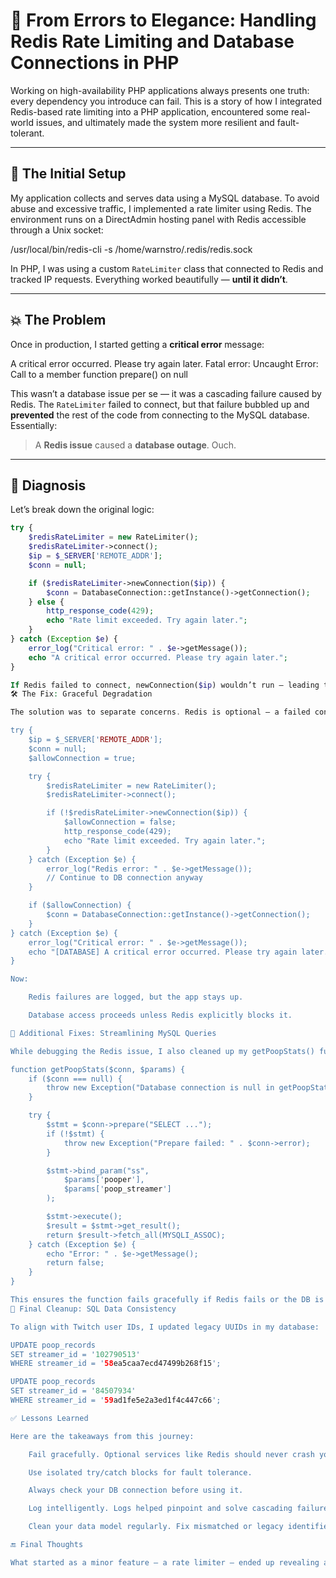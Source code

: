 # 🧠 From Errors to Elegance: Handling Redis Rate Limiting and Database Connections in PHP

Working on high-availability PHP applications always presents one truth: every dependency you introduce can fail. This is a story of how I integrated Redis-based rate limiting into a PHP application, encountered some real-world issues, and ultimately made the system more resilient and fault-tolerant.

---

## 🔧 The Initial Setup

My application collects and serves data using a MySQL database. To avoid abuse and excessive traffic, I implemented a rate limiter using Redis. The environment runs on a DirectAdmin hosting panel with Redis accessible through a Unix socket:

/usr/local/bin/redis-cli -s /home/warnstro/.redis/redis.sock


In PHP, I was using a custom `RateLimiter` class that connected to Redis and tracked IP requests. Everything worked beautifully — **until it didn’t**.

---

## 💥 The Problem

Once in production, I started getting a **critical error** message:

A critical error occurred. Please try again later.
Fatal error: Uncaught Error: Call to a member function prepare() on null


This wasn’t a database issue per se — it was a cascading failure caused by Redis. The `RateLimiter` failed to connect, but that failure bubbled up and **prevented** the rest of the code from connecting to the MySQL database. Essentially:

> A **Redis issue** caused a **database outage**. Ouch.

---

## 🧩 Diagnosis

Let’s break down the original logic:

```php
try {
    $redisRateLimiter = new RateLimiter();
    $redisRateLimiter->connect();
    $ip = $_SERVER['REMOTE_ADDR'];
    $conn = null;

    if ($redisRateLimiter->newConnection($ip)) {
        $conn = DatabaseConnection::getInstance()->getConnection();
    } else {
        http_response_code(429);
        echo "Rate limit exceeded. Try again later.";
    }
} catch (Exception $e) {
    error_log("Critical error: " . $e->getMessage());
    echo "A critical error occurred. Please try again later.";
}

If Redis failed to connect, newConnection($ip) wouldn’t run — leading to $conn staying null. Then, any function that relied on $conn (like $conn->prepare(...)) crashed with a fatal error.
🛠 The Fix: Graceful Degradation

The solution was to separate concerns. Redis is optional — a failed connection shouldn't block database access. So I rewrote the code with a fallback:

try {
    $ip = $_SERVER['REMOTE_ADDR'];
    $conn = null;
    $allowConnection = true;

    try {
        $redisRateLimiter = new RateLimiter();
        $redisRateLimiter->connect();

        if (!$redisRateLimiter->newConnection($ip)) {
            $allowConnection = false;
            http_response_code(429);
            echo "Rate limit exceeded. Try again later.";
        }
    } catch (Exception $e) {
        error_log("Redis error: " . $e->getMessage());
        // Continue to DB connection anyway
    }

    if ($allowConnection) {
        $conn = DatabaseConnection::getInstance()->getConnection();
    }
} catch (Exception $e) {
    error_log("Critical error: " . $e->getMessage());
    echo "[DATABASE] A critical error occurred. Please try again later.";
}

Now:

    Redis failures are logged, but the app stays up.

    Database access proceeds unless Redis explicitly blocks it.

🔄 Additional Fixes: Streamlining MySQL Queries

While debugging the Redis issue, I also cleaned up my getPoopStats() function:

function getPoopStats($conn, $params) {
    if ($conn === null) {
        throw new Exception("Database connection is null in getPoopStats.");
    }

    try {
        $stmt = $conn->prepare("SELECT ...");
        if (!$stmt) {
            throw new Exception("Prepare failed: " . $conn->error);
        }

        $stmt->bind_param("ss", 
            $params['pooper'],
            $params['poop_streamer']
        );

        $stmt->execute();
        $result = $stmt->get_result();
        return $result->fetch_all(MYSQLI_ASSOC);
    } catch (Exception $e) {
        echo "Error: " . $e->getMessage();
        return false;
    }
}

This ensures the function fails gracefully if Redis fails or the DB is unreachable — no more fatal crashes.
🧹 Final Cleanup: SQL Data Consistency

To align with Twitch user IDs, I updated legacy UUIDs in my database:

UPDATE poop_records
SET streamer_id = '102790513'
WHERE streamer_id = '58ea5caa7ecd47499b268f15';

UPDATE poop_records
SET streamer_id = '84507934'
WHERE streamer_id = '59ad1fe5e2a3ed1f4c447c66';

✅ Lessons Learned

Here are the takeaways from this journey:

    Fail gracefully. Optional services like Redis should never crash your core logic.

    Use isolated try/catch blocks for fault tolerance.

    Always check your DB connection before using it.

    Log intelligently. Logs helped pinpoint and solve cascading failures.

    Clean your data model regularly. Fix mismatched or legacy identifiers.

🔚 Final Thoughts

What started as a minor feature — a rate limiter — ended up revealing architectural weaknesses. With some thoughtful error handling and restructuring, I made the system more robust, scalable, and production-ready.
